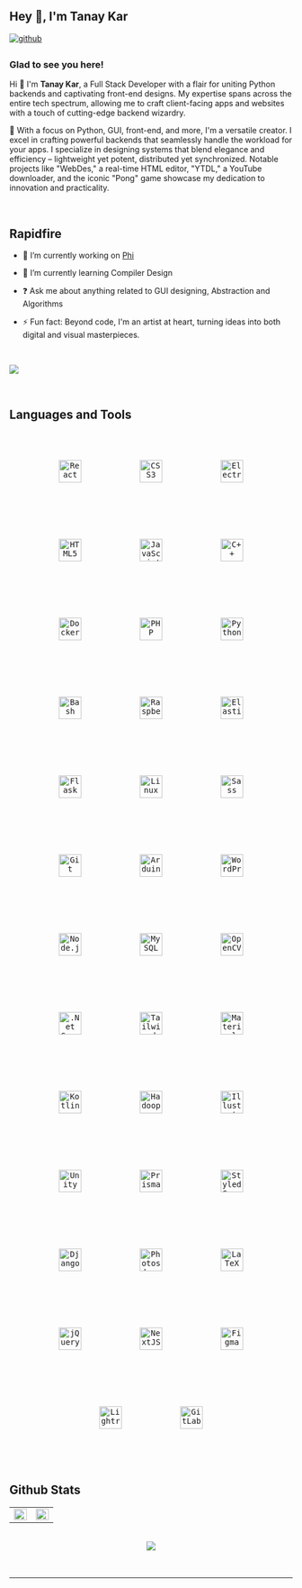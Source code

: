 ## Hey 👋, I'm Tanay Kar   
  

<a href="https://github.com/tanay-kar" target="_blank">
<img src=https://img.shields.io/badge/github-%2324292e.svg?&style=for-the-badge&logo=github&logoColor=white alt=github style="margin-bottom: 5px;" />
</a>
  



### Glad to see you here!  
Hi 👋 I'm **Tanay Kar**, a Full Stack Developer with a flair for uniting Python backends and captivating front-end designs. My expertise spans across the entire tech spectrum, allowing me to craft client-facing apps and websites with a touch of cutting-edge backend wizardry.

💼 With a focus on Python, GUI, front-end, and more, I'm a versatile creator. I excel in crafting powerful backends that seamlessly handle the workload for your apps. I specialize in designing systems that blend elegance and efficiency – lightweight yet potent, distributed yet synchronized. Notable projects like "WebDes," a real-time HTML editor, "YTDL," a YouTube downloader, and the iconic "Pong" game showcase my dedication to innovation and practicality.  
  

<br/>  


## Rapidfire  


- 🔭 I’m currently working on [Phi](https://github.com/Tanay-Kar/Phi)  
  

- 🌱 I’m currently learning Compiler Design 
  

- ❓ Ask me about anything related to GUI designing, Abstraction and Algorithms  
  

- ⚡ Fun fact: Beyond code, I'm an artist at heart, turning ideas into both digital and visual masterpieces.  

<br/>  

![](https://quotes-github-readme.vercel.app/api?type=horizontal&theme=dark)  
  

<br/>  


## Languages and Tools  
<div align="center">  
<kbd><a href="https://reactjs.org/" target="_blank"><img style="margin: 10px; padding: 40px" src="https://profilinator.rishav.dev/skills-assets/react-original-wordmark.svg" alt="React" height="40" /></a></kbd>  
<kbd><a href="https://www.w3schools.com/css/" target="_blank"><img style="margin: 10px; padding: 40px" src="https://profilinator.rishav.dev/skills-assets/css3-original-wordmark.svg" alt="CSS3" height="40" /></a></kbd>  
<kbd><a href="https://www.electronjs.org/" target="_blank"><img style="margin: 10px; padding: 40px" src="https://profilinator.rishav.dev/skills-assets/electron-original.svg" alt="Electron" height="40" /></a></kbd>  
<kbd><a href="https://en.wikipedia.org/wiki/HTML5" target="_blank"><img style="margin: 10px; padding: 40px" src="https://profilinator.rishav.dev/skills-assets/html5-original-wordmark.svg" alt="HTML5" height="40" /></a></kbd>  
<kbd><a href="https://www.javascript.com/" target="_blank"><img style="margin: 10px; padding: 40px" src="https://profilinator.rishav.dev/skills-assets/javascript-original.svg" alt="JavaScript" height="40" /></a></kbd>  
<kbd><a href="https://www.cplusplus.com/" target="_blank"><img style="margin: 10px; padding: 40px" src="https://profilinator.rishav.dev/skills-assets/cplusplus-original.svg" alt="C++" height="40" /></a></kbd>  
<kbd><a href="https://www.docker.com/" target="_blank"><img style="margin: 10px; padding: 40px" src="https://profilinator.rishav.dev/skills-assets/docker-original-wordmark.svg" alt="Docker" height="40" /></a></kbd>  
<kbd><a href="https://www.php.net/" target="_blank"><img style="margin: 10px; padding: 40px" src="https://profilinator.rishav.dev/skills-assets/php-original.svg" alt="PHP" height="40" /></a></kbd>  
<kbd><a href="https://www.python.org/" target="_blank"><img style="margin: 10px; padding: 40px" src="https://profilinator.rishav.dev/skills-assets/python-original.svg" alt="Python" height="40" /></a></kbd>  
<kbd><a href="https://www.gnu.org/software/bash/" target="_blank"><img style="margin: 10px; padding: 40px" src="https://profilinator.rishav.dev/skills-assets/gnu_bash-icon.svg" alt="Bash" height="40" /></a></kbd>  
<kbd><a href="https://www.raspberrypi.org/" target="_blank"><img style="margin: 10px; padding: 40px" src="https://profilinator.rishav.dev/skills-assets/raspberrypi.png" alt="Raspberry Pi" height="40" /></a></kbd>  
<kbd><a href="https://www.elastic.co/" target="_blank"><img style="margin: 10px; padding: 40px" src="https://profilinator.rishav.dev/skills-assets/elasticsearch.png" alt="Elastic Search" height="40" /></a></kbd>  
<kbd><a href="https://flask.palletsprojects.com/" target="_blank"><img style="margin: 10px; padding: 40px" src="https://profilinator.rishav.dev/skills-assets/flask.png" alt="Flask" height="40" /></a></kbd>  
<kbd><a href="https://www.linux.org/" target="_blank"><img style="margin: 10px; padding: 40px" src="https://profilinator.rishav.dev/skills-assets/linux-original.svg" alt="Linux" height="40" /></a></kbd>  
<kbd><a href="https://sass-lang.com/" target="_blank"><img style="margin: 10px; padding: 40px" src="https://profilinator.rishav.dev/skills-assets/sass-original.svg" alt="Sass" height="40" /></a></kbd>  
<kbd><a href="https://github.com/" target="_blank"><img style="margin: 10px; padding: 40px" src="https://profilinator.rishav.dev/skills-assets/git-scm-icon.svg" alt="Git" height="40" /></a></kbd>  
<kbd><a href="https://www.arduino.cc/" target="_blank"><img style="margin: 10px; padding: 40px" src="https://profilinator.rishav.dev/skills-assets/arduino.png" alt="Arduino" height="40" /></a></kbd>  
<kbd><a href="https://wordpress.com/" target="_blank"><img style="margin: 10px; padding: 40px" src="https://profilinator.rishav.dev/skills-assets/wordpress.png" alt="WordPress" height="40" /></a></kbd>  
<kbd><a href="https://nodejs.org/" target="_blank"><img style="margin: 10px; padding: 40px" src="https://profilinator.rishav.dev/skills-assets/nodejs-original-wordmark.svg" alt="Node.js" height="40" /></a></kbd>  
<kbd><a href="https://www.mysql.com/" target="_blank"><img style="margin: 10px; padding: 40px" src="https://profilinator.rishav.dev/skills-assets/mysql-original-wordmark.svg" alt="MySQL" height="40" /></a></kbd>  
<kbd><a href="https://opencv.org/" target="_blank"><img style="margin: 10px; padding: 40px" src="https://profilinator.rishav.dev/skills-assets/opencv-icon.svg" alt="OpenCV" height="40" /></a></kbd>  
<kbd><a href="https://dotnet.microsoft.com/download" target="_blank"><img style="margin: 10px; padding: 40px" src="https://profilinator.rishav.dev/skills-assets/dotnetcore.png" alt=".Net Core" height="40" /></a></kbd>  
<kbd><a href="https://www.tailwindcss.com/" target="_blank"><img style="margin: 10px; padding: 40px" src="https://profilinator.rishav.dev/skills-assets/tailwindcss.svg" alt="Tailwind CSS" height="40" /></a></kbd>  
<kbd><a href="https://mui.com/" target="_blank"><img style="margin: 10px; padding: 40px" src="https://profilinator.rishav.dev/skills-assets/mui.png" alt="Material UI" height="40" /></a></kbd>  
<kbd><a href="https://kotlinlang.org/" target="_blank"><img style="margin: 10px; padding: 40px" src="https://profilinator.rishav.dev/skills-assets/kotlinlang-icon.svg" alt="Kotlin" height="40" /></a></kbd>  
<kbd><a href="https://hadoop.apache.org/" target="_blank"><img style="margin: 10px; padding: 40px" src="https://profilinator.rishav.dev/skills-assets/apache_hadoop-icon.svg" alt="Hadoop" height="40" /></a></kbd>  
<kbd><a href="https://www.adobe.com/in/products/illustrator.html" target="_blank"><img style="margin: 10px; padding: 40px" src="https://profilinator.rishav.dev/skills-assets/adobe_illustrator-icon.svg" alt="Illustrator" height="40" /></a></kbd>  
<kbd><a href="https://unity.com/" target="_blank"><img style="margin: 10px; padding: 40px" src="https://profilinator.rishav.dev/skills-assets/unity.png" alt="Unity" height="40" /></a></kbd>  
<kbd><a href="https://www.prisma.io/" target="_blank"><img style="margin: 10px; padding: 40px" src="https://profilinator.rishav.dev/skills-assets/prisma.png" alt="Prisma" height="40" /></a></kbd>  
<kbd><a href="https://styled-components.com/" target="_blank"><img style="margin: 10px; padding: 40px" src="https://profilinator.rishav.dev/skills-assets/styled-components.png" alt="Styled Components" height="40" /></a></kbd>  
<kbd><a href="https://www.djangoproject.com/" target="_blank"><img style="margin: 10px; padding: 40px" src="https://profilinator.rishav.dev/skills-assets/django-original.svg" alt="Django" height="40" /></a></kbd>  
<kbd><a href="https://www.adobe.com/in/products/photoshop.html" target="_blank"><img style="margin: 10px; padding: 40px" src="https://profilinator.rishav.dev/skills-assets/photoshop-plain.svg" alt="Photoshop" height="40" /></a></kbd>  
<kbd><a href="https://www.latex-project.org/" target="_blank"><img style="margin: 10px; padding: 40px" src="https://profilinator.rishav.dev/skills-assets/latex.png" alt="LaTeX" height="40" /></a></kbd>  
<kbd><a href="https://jquery.com/" target="_blank"><img style="margin: 10px; padding: 40px" src="https://profilinator.rishav.dev/skills-assets/jquery.png" alt="jQuery" height="40" /></a></kbd>  
<kbd><a href="https://nextjs.org/" target="_blank"><img style="margin: 10px; padding: 40px" src="https://profilinator.rishav.dev/skills-assets/nextjs.png" alt="NextJS" height="40" /></a></kbd>  
<kbd><a href="https://www.figma.com/" target="_blank"><img style="margin: 10px; padding: 40px" src="https://profilinator.rishav.dev/skills-assets/figma-icon.svg" alt="Figma" height="40" /></a></kbd>  
<kbd><a href="https://www.adobe.com/products/photoshop-lightroom.html" target="_blank"><img style="margin: 10px; padding: 40px" src="https://profilinator.rishav.dev/skills-assets/lightroom.png" alt="Lightroom" height="40" /></a></kbd>  
<kbd><a href="https://about.gitlab.com/" target="_blank"><img style="margin: 10px; padding: 40px" src="https://profilinator.rishav.dev/skills-assets/gitlab.svg" alt="GitLab" height="40" /></a></kbd>  
</div>  

<br/>  


## Github Stats  
<table><tr><td valign="top">

<img src="https://github-readme-stats.vercel.app/api?username=tanay-kar&show_icons=true&count_private=true&hide_border=true" align="left" style="width: 100%" />

</td><td valign="top">

<img src="https://github-readme-stats.vercel.app/api/top-langs/?username=tanay-kar&hide_border=true&layout=compact" align="left" style="width: 100%" />

</td></tr></table>  

<br/>  

<div align="center">
<img src="https://komarev.com/ghpvc/?username=tanay-kar&&style=flat-square" align="center" />
</div>  
  

<br/>  


<br />

----
